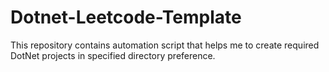 # Dotnet-Leetcode-Template
This repository contains automation script that helps me to create required DotNet projects in specified directory preference.
